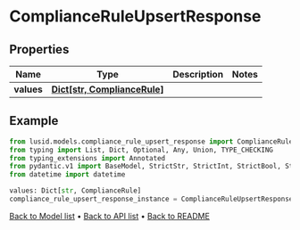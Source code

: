 # ComplianceRuleUpsertResponse

## Properties
Name | Type | Description | Notes
------------ | ------------- | ------------- | -------------
**values** | [**Dict[str, ComplianceRule]**](ComplianceRule.md) |  | 
## Example

```python
from lusid.models.compliance_rule_upsert_response import ComplianceRuleUpsertResponse
from typing import List, Dict, Optional, Any, Union, TYPE_CHECKING
from typing_extensions import Annotated
from pydantic.v1 import BaseModel, StrictStr, StrictInt, StrictBool, StrictFloat, StrictBytes, Field, validator, ValidationError, conlist, constr
from datetime import datetime

values: Dict[str, ComplianceRule]
compliance_rule_upsert_response_instance = ComplianceRuleUpsertResponse(values=values)

```

[Back to Model list](../README.md#documentation-for-models) &#8226; [Back to API list](../README.md#documentation-for-api-endpoints) &#8226; [Back to README](../README.md)

